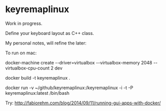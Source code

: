 # keyremaplinux
Work in progress.

Define your keyboard layout as C++ class.

My personal notes, will refine the later:

To run on mac:

docker-machine create --driver=virtualbox --virtualbox-memory 2048 --virtualbox-cpu-count 2 dev

docker build -t keyremaplinux .

docker run -v ~/github/keyremaplinux:/keyremaplinux -i -t -P keyremaplinux:latest /bin/bash

Try:
http://fabiorehm.com/blog/2014/09/11/running-gui-apps-with-docker/
